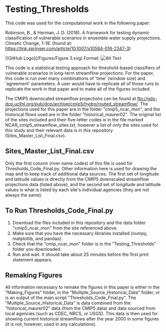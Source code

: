 # Testing_Thresholds

This code was used for the computational work in the following paper:

Robinson, B., & Herman, J. D. (2018). A framework for testing dynamic classification of vulnerable scenarios in ensemble water supply projections. Climatic Change, 1-18. (found at: https://link.springer.com/article/10.1007/s10584-018-2347-3)

![GitHub Logo](/Figures/Figure 3.svg)
Format: ![Alt Text](url)

This code is a statistical testing approach for threshold-based classifiers of vulnerable scenarios in long-term streamflow projections. For the paper, this code is run over many combinations of 'time' (window size) and 'agreement' parameters. A user would have to replicate all of those runs to replicate the work in that paper and to make all of the figures included.

The CMIP5 downscaled streamflow projections can be found at ftp://gdo-dcp.ucllnl.org/pub/dcp/archive/cmip5/hydro/routed_streamflow/. The projections used for this paper are in the folder "cmip5_ncar_mon", and the historical flows used are in the folder "historical_maurer02". The original list of the sites included and their five-letter codes is in the file marked NCAR_cmip5_streamflow_sites.txt, however a list of only the sites used for this study and their relevant data is in this repository (Sites_Master_List_Final.csv).

## Sites_Master_List_Final.csv

Only the first column (river name codes) of this file is used for Thresholds_Code_Final.py. Other information here is used for drawing the map and to keep track of additional data sources. The first set of longitude and latitude values is directly from the CMIP5 downscaled streamflow projections data (listed above), and the second set of longitude and latitude values is what is listed by each site's individual agencies (they are not always the same).

## To Run Thresholds_Code_Final.py

1. Download the files included in this repository and the data folder "cmip5_ncar_mon" from the site referenced above.
2. Make sure that you have the necessary libraries installed (numpy, matplotlib, and pandas).
3. Check that the "cmip_ncar_mon" folder is in the "Testing_Thresholds" folder you downloaded.
4. Run and wait. It should take about 25 minutes before the first print statement appears.

## Remaking Figures

All information necessary to remake the figures in this paper is either in the "Making_Figures" folder, in the "Multiple_Source_Historical_Data" folder, or is an output of the main script "Thresholds_Code_Final.py". The "Multiple_Source_Historical_Data" is data combined from the "historical_maurer02" data (from the CMIP5 data) and data sourced from local agencies (such as CDEC, NRCS, or USGS). This data is then used for showing current historical streamflows after the year 2000 in some figures (it is not, however, used in any calculations).

